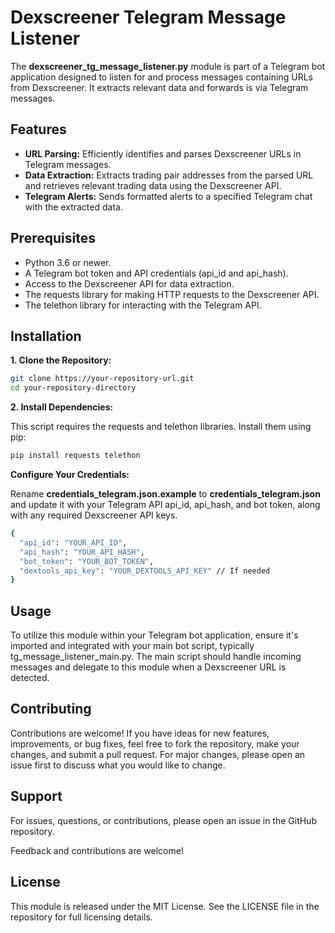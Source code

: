 # Dexscreener Telegram Message Listener

The __dexscreener_tg_message_listener.py__ module is part of a Telegram bot application designed to listen for and process messages containing URLs from Dexscreener. It extracts relevant data and forwards is via Telegram messages.

## Features

- __URL Parsing:__ Efficiently identifies and parses Dexscreener URLs in Telegram messages.
- __Data Extraction:__ Extracts trading pair addresses from the parsed URL and retrieves relevant trading data using the Dexscreener API.
- __Telegram Alerts:__ Sends formatted alerts to a specified Telegram chat with the extracted data.

## Prerequisites

- Python 3.6 or newer.
- A Telegram bot token and API credentials (api_id and api_hash).
- Access to the Dexscreener API for data extraction.
- The requests library for making HTTP requests to the Dexscreener API.
- The telethon library for interacting with the Telegram API.

## Installation

__1. Clone the Repository:__

```bash
git clone https://your-repository-url.git
cd your-repository-directory
```
__2. Install Dependencies:__

This script requires the requests and telethon libraries. Install them using pip:

```bash
pip install requests telethon
```

__Configure Your Credentials:__

Rename __credentials_telegram.json.example__ to __credentials_telegram.json__ and update it with your Telegram API api_id, api_hash, and bot token, along with any required Dexscreener API keys.

```bash
{
  "api_id": "YOUR_API_ID",
  "api_hash": "YOUR_API_HASH",
  "bot_token": "YOUR_BOT_TOKEN",
  "dextools_api_key": "YOUR_DEXTOOLS_API_KEY" // If needed
}
```

## Usage

To utilize this module within your Telegram bot application, ensure it's imported and integrated with your main bot script, typically tg_message_listener_main.py. The main script should handle incoming messages and delegate to this module when a Dexscreener URL is detected.

## Contributing

Contributions are welcome! If you have ideas for new features, improvements, or bug fixes, feel free to fork the repository, make your changes, and submit a pull request. For major changes, please open an issue first to discuss what you would like to change.

## Support

For issues, questions, or contributions, please open an issue in the GitHub repository.

Feedback and contributions are welcome!

## License

This module is released under the MIT License. See the LICENSE file in the repository for full licensing details.
